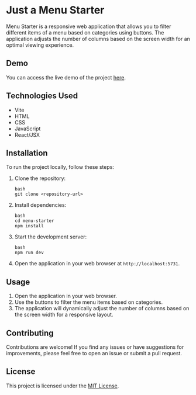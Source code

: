 # Just a Menu Starter

Menu Starter is a responsive web application that allows you to filter different items of a menu based on categories using buttons. The application adjusts the number of columns based on the screen width for an optimal viewing experience.

## Demo

You can access the live demo of the project [here](https://zesty-mousse-5debbe.netlify.app/).

## Technologies Used

- Vite
- HTML
- CSS
- JavaScript
- React/JSX

## Installation

To run the project locally, follow these steps:

1. Clone the repository:

   ```
   bash
   git clone <repository-url>
   ```

2. Install dependencies:

   ```
   bash
   cd menu-starter
   npm install
   ```
3. Start the development server:

   ```
   bash
   npm run dev
   ```

4. Open the application in your web browser at `http://localhost:5731`.

## Usage

1. Open the application in your web browser.
2. Use the buttons to filter the menu items based on categories.
3. The application will dynamically adjust the number of columns based on the screen width for a responsive layout.

## Contributing

Contributions are welcome! If you find any issues or have suggestions for improvements, please feel free to open an issue or submit a pull request.

## License

This project is licensed under the [MIT License](http://mit-license.org).
